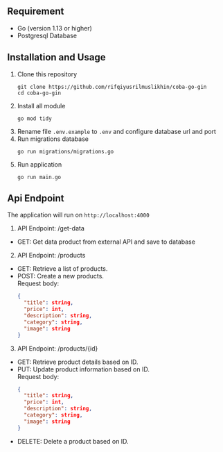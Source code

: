## Requirement  
- Go (version 1.13 or higher)
- Postgresql Database
## Installation and Usage  
1. Clone this repository
   ```shell
   git clone https://github.com/rifqiyusrilmuslikhin/coba-go-gin
   cd coba-go-gin
2. Install all module
   ```shell
   go mod tidy
3. Rename file `.env.example` to `.env` and configure database url and port
4. Run migrations database
   ```shell
   go run migrations/migrations.go
5. Run application
   ```shell
   go run main.go
## Api Endpoint  
The application will run on `http://localhost:4000`  
1. API Endpoint: /get-data
- GET: Get data product from external API and save to database 
2. API Endpoint: /products
- GET: Retrieve a list of products.
- POST: Create a new products.  
  Request body: 
  ```json
  {
    "title": string,
    "price": int,
    "description": string,
    "category": string,
    "image": string
  }  
3. API Endpoint: /products/{id}
- GET: Retrieve product details based on ID.
- PUT: Update product information based on ID.  
  Request body:
  ```json
  {
    "title": string,
    "price": int,
    "description": string,
    "category": string,
    "image": string
  }  
- DELETE: Delete a product based on ID.
